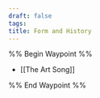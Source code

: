 ```yaml
---
draft: false
tags:
title: Form and History
---
```

%% Begin Waypoint %%
- [[The Art Song]]

%% End Waypoint %%